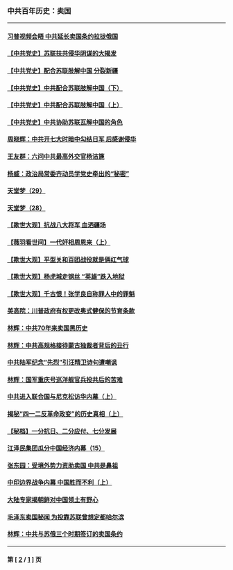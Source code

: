 ### 中共百年历史：卖国
---
#### [习普视频会晤 中共延长卖国条约拉拢俄国](../../pages/nf1176117/n13060971.md?10200430) 
#### [【中共党史】苏联扶共侵华阴谋的大揭发](../../pages/nf1176117/n13056050.md?10200430) 
#### [【中共党史】配合苏联肢解中国 分裂新疆](../../pages/nf1176117/n13040700.md?10200430) 
#### [【中共党史】中共配合苏联肢解中国（下）](../../pages/nf1176117/n13035660.md?10200430) 
#### [【中共党史】中共配合苏联肢解中国（上）](../../pages/nf1176117/n13030262.md?10200430) 
#### [【中共党史】中共协助苏联瓦解中国的角色](../../pages/nf1176117/n13018109.md?10200430) 
#### [周晓辉：中共开七大时暗中勾结日军 后感谢侵华](../../pages/nf1176117/n12921960.md?10200430) 
#### [王友群：六问中共最高外交官杨洁篪](../../pages/nf1176117/n12836495.md?10200430) 
#### [杨威：政治局常委齐动员学党史牵出的“秘密”](../../pages/nf1176117/n12764642.md?10200430) 
#### [天堂梦（29）](../../pages/nf1176117/n12408465.md?10200430) 
#### [天堂梦（28）](../../pages/nf1176117/n12408309.md?10200430) 
#### [【欺世大观】抗战八大将军 血洒疆场](../../pages/nf1176117/n12357044.md?10200430) 
#### [【薇羽看世间】一代奸相周恩来（上）](../../pages/nf1176117/n12401109.md?10200430) 
#### [【欺世大观】平型关和百团战役就是俩红气球](../../pages/nf1176117/n12359157.md?10200430) 
#### [【欺世大观】杨虎城走钢丝 “英雄”跌入地狱](../../pages/nf1176117/n12358840.md?10200430) 
#### [【欺世大观】千古恨！张学良自称罪人中的罪魁](../../pages/nf1176117/n12358629.md?10200430) 
#### [美高院：川普政府有权更改奥式健保的节育条款](../../pages/nf1176117/n12242171.md?10200430) 
#### [林辉：中共70年来卖国黑历史](../../pages/nf1176117/n11552181.md?10200430) 
#### [林辉：中共高规格接待蒙古独裁者背后的丑行](../../pages/nf1176117/n11225005.md?10200430) 
#### [中共陆军纪念“先烈”引汪精卫诗句遭嘲讽](../../pages/nf1176117/n11153345.md?10200430) 
#### [林辉：国军重庆号巡洋舰官兵投共后的苦难](../../pages/nf1176117/n10997801.md?10200430) 
#### [中共进入联合国与尼克松访华内幕（上）](../../pages/nf1176117/n10138788.md?10200430) 
#### [揭秘“四一二反革命政变”的历史真相（上）](../../pages/nf1176117/n9996650.md?10200430) 
#### [【秘档】一分抗日、二分应付、七分发展](../../pages/nf1176117/n9331484.md?10200430) 
#### [江泽民集团瓜分中国经济内幕（15）](../../pages/nf1176117/n9268584.md?10200430) 
#### [张东园：受境外势力资助卖国 中共是鼻祖](../../pages/nf1176117/n9272480.md?10200430) 
#### [中印边界战争内幕 中国胜而不利（上）](../../pages/nf1176117/n9252458.md?10200430) 
#### [大陆专家揭朝鲜对中国领土有野心](../../pages/nf1176117/n9074056.md?10200430) 
#### [毛泽东卖国秘闻 为投靠苏联曾想定都哈尔滨](../../pages/nf1176117/n9058631.md?10200430) 
#### [林辉：中共与苏俄三个时期签订的卖国条约](../../pages/nf1176117/n9036062.md?10200430) 

---
#### 第 [ [2](./2.md?10200430) / [1](./1.md?10200430) ] 页
